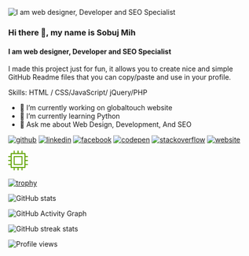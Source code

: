 ![I am web designer, Developer and SEO Specialist](https://media-exp1.licdn.com/dms/image/C4D16AQFtcZJFRNz2dg/profile-displaybackgroundimage-shrink_350_1400/0/1628174241454?e=1635984000&v=beta&t=G6KjkVylyIm3wD3U3426PW2EmCb3Y8S1_0NufFvBQMc)
### Hi there 👋, my name is Sobuj Mih
#### I am web designer, Developer and SEO Specialist

I made this project just for fun, it allows you to create nice and simple GitHub Readme files that you can copy/paste and use in your profile.

Skills: HTML / CSS/JavaScript/ jQuery/PHP

- 🔭 I’m currently working on globaltouch website 
- 🌱 I’m currently learning Python 
- 💬 Ask me about Web Design, Development, And SEO 


[<img src='https://cdn.jsdelivr.net/npm/simple-icons@3.0.1/icons/github.svg' alt='github' height='40'>](https://github.com/md-sobuj-miah)  [<img src='https://cdn.jsdelivr.net/npm/simple-icons@3.0.1/icons/linkedin.svg' alt='linkedin' height='40'>](https://www.linkedin.com/in/sobujmiah01/)  [<img src='https://cdn.jsdelivr.net/npm/simple-icons@3.0.1/icons/facebook.svg' alt='facebook' height='40'>](https://www.facebook.com/sobujmiah01)  [<img src='https://cdn.jsdelivr.net/npm/simple-icons@3.0.1/icons/codepen.svg' alt='codepen' height='40'>](https://codepen.io/mdsobujmiah01)  [<img src='https://cdn.jsdelivr.net/npm/simple-icons@3.0.1/icons/stackoverflow.svg' alt='stackoverflow' height='40'>](https://stackoverflow.com/users/md-sobuj-miah)  [<img src='https://cdn.jsdelivr.net/npm/simple-icons@3.0.1/icons/icloud.svg' alt='website' height='40'>](www.sobujmiah.com)  

<a href='https://docs.github.com/en/developers'><img src='https://raw.githubusercontent.com/acervenky/animated-github-badges/master/assets/devbadge.gif' width='40' height='40'></a> 

[![trophy](https://github-profile-trophy.vercel.app/?username=md-sobuj-miah)](https://github.com/ryo-ma/github-profile-trophy)

![GitHub stats](https://github-readme-stats.vercel.app/api?username=md-sobuj-miah&show_icons=true)  

![GitHub Activity Graph](https://activity-graph.herokuapp.com/graph?username=md-sobuj-miah)  

![GitHub streak stats](https://github-readme-streak-stats.herokuapp.com/?user=md-sobuj-miah)  

![Profile views](https://gpvc.arturio.dev/md-sobuj-miah)  
